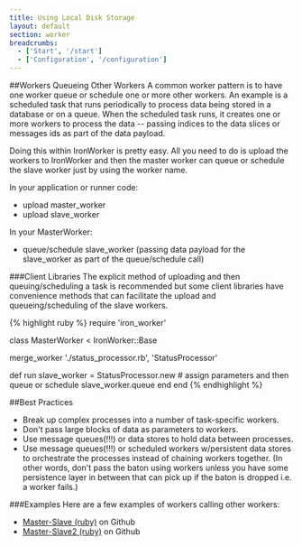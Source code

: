 ```yaml
---
title: Using Local Disk Storage
layout: default
section: worker
breadcrumbs:
  - ['Start', '/start']
  - ['Configuration', '/configuration']
---
```


##Workers Queueing Other Workers
A common worker pattern is to have one worker queue or schedule one or more other workers. An example is a scheduled task that runs periodically to process data being stored in a database or on a queue. When the scheduled task runs, it creates one or more workers to process the data -- passing indices to the data slices or messages ids as part of the data payload. 

Doing this within IronWorker is pretty easy. All you need to do is upload the workers to IronWorker and then the master worker can queue or schedule the slave worker just by using the worker name. 

In your application or runner code:

* upload master_worker
* upload slave_worker

In your MasterWorker:

* queue/schedule slave\_worker (passing data payload for the slave\_worker as part of the queue/schedule call)

###Client Libraries
The explicit method of uploading and then queuing/scheduling a task is recommended but some client libraries have convenience methods that can facilitate the upload and queueing/scheduling of the slave workers.

{% highlight ruby %}
require 'iron_worker'

class MasterWorker < IronWorker::Base

  merge_worker './status_processor.rb', 'StatusProcessor'

  def run
    slave_worker = StatusProcessor.new
	# assign parameters and then queue or schedule
    slave_worker.queue
  end
end
{% endhighlight %}

##Best Practices

* Break up complex processes into a number of task-specific workers.
* Don't pass large blocks of data as parameters to workers.
* Use message queues(!!!) or data stores to hold data between processes.
* Use message queues(!!!) or scheduled workers w/persistent data stores to orchestrate the processes instead of chaining workers together. (In other words, don't pass the baton using workers unless you have some persistence layer in between that can pick up if the baton is dropped i.e. a worker fails.)

###Examples
Here are a few examples of workers calling other workers: 

* [Master-Slave (ruby)](http://github.com/iron-io/iron_worker_examples/tree/master/ruby/master_slave_worker) on Github
* [Master-Slave2 (ruby)](http://github.com/iron-io/iron_worker_examples/tree/master/ruby_ng/master_slave) on Github 



